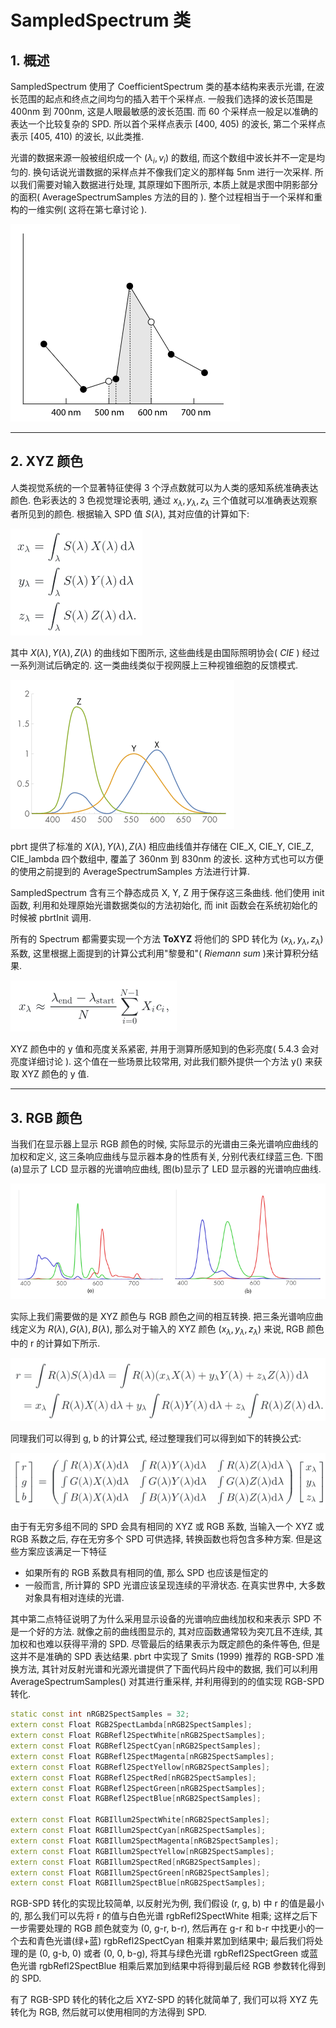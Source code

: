 # SampledSpectrum 类

## 1. 概述

SampledSpectrum 使用了 CoefficientSpectrum 类的基本结构来表示光谱, 在波长范围的起点和终点之间均匀的插入若干个采样点. 一般我们选择的波长范围是 400nm 到 700nm, 这是人眼最敏感的波长范围. 而 60 个采样点一般足以准确的表达一个比较复杂的 SPD. 所以首个采样点表示 [400, 405) 的波长, 第二个采样点表示 [405, 410) 的波长, 以此类推.

光谱的数据来源一般被组织成一个 $(\lambda_i, v_i)$ 的数组, 而这个数组中波长并不一定是均匀的. 换句话说光谱数据的采样点并不像我们定义的那样每 5nm 进行一次采样. 所以我们需要对输入数据进行处理, 其原理如下图所示, 本质上就是求图中阴影部分的面积( AverageSpectrumSamples 方法的目的 ). 整个过程相当于一个采样和重构的一维实例( 这将在第七章讨论 ).

![AverageSpectrumSamples](figures/5.2.png)

---

## 2. XYZ 颜色

人类视觉系统的一个显著特征使得 3 个浮点数就可以为人类的感知系统准确表达颜色. 色彩表达的 3 色视觉理论表明, 通过 $x_\lambda, y_\lambda, z_\lambda$ 三个值就可以准确表达观察者所见到的颜色. 根据输入 SPD 值 $S(\lambda)$, 其对应值的计算如下:

![XYZ公式](figures/5.3.png)

其中 $X(\lambda), Y(\lambda), Z(\lambda)$ 的曲线如下图所示, 这些曲线是由国际照明协会( *CIE* ) 经过一系列测试后确定的. 这一类曲线类似于视网膜上三种视锥细胞的反馈模式.

![XYZ曲线](figures/5.4.png)

pbrt 提供了标准的 $X(\lambda), Y(\lambda), Z(\lambda)$ 相应曲线值并存储在 CIE_X, CIE_Y, CIE_Z, CIE_lambda 四个数组中, 覆盖了 360nm 到 830nm 的波长. 这种方式也可以方便的使用之前提到的 AverageSpectrumSamples 方法进行计算.

SampledSpectrum 含有三个静态成员 X, Y, Z 用于保存这三条曲线. 他们使用 init 函数, 利用和处理原始光谱数据类似的方法初始化, 而 init 函数会在系统初始化的时候被 pbrtInit 调用.

所有的 Spectrum 都需要实现一个方法 **ToXYZ** 将他们的 SPD 转化为 $(x_\lambda, y_\lambda, z_\lambda)$ 系数, 这里根据上面提到的计算公式利用"黎曼和"( *Riemann sum* )来计算积分结果.

![黎曼和](figures/5.5.png)

XYZ 颜色中的 y 值和亮度关系紧密, 并用于测算所感知到的色彩亮度( 5.4.3 会对亮度详细讨论 ). 这个值在一些场景比较常用, 对此我们额外提供一个方法 y() 来获取 XYZ 颜色的 y 值.

---

## 3. RGB 颜色

当我们在显示器上显示 RGB 颜色的时候, 实际显示的光谱由三条光谱响应曲线的加权和定义, 这三条响应曲线与显示器本身的性质有关, 分别代表红绿蓝三色. 下图(a)显示了 LCD 显示器的光谱响应曲线, 图(b)显示了 LED 显示器的光谱响应曲线.

![光谱响应曲线](figures/5.6.png)

实际上我们需要做的是 XYZ 颜色与 RGB 颜色之间的相互转换. 把三条光谱响应曲线定义为 $R(\lambda), G(\lambda), B(\lambda)$, 那么对于输入的 XYZ 颜色 $(x_\lambda, y_\lambda, z_\lambda)$ 来说, RGB 颜色中的 r 的计算如下所示.

![RGB转换](figures/5.7.png)

同理我们可以得到 g, b 的计算公式, 经过整理我们可以得到如下的转换公式:

![转换公式](figures/5.8.png)

由于有无穷多组不同的 SPD 会具有相同的 XYZ 或 RGB 系数, 当输入一个 XYZ 或 RGB 系数之后, 存在无穷多个 SPD 可供选择, 转换函数也将包含多种方案. 但是这些方案应该满足一下特征

- 如果所有的 RGB 系数具有相同的值, 那么 SPD 也应该是恒定的
- 一般而言, 所计算的 SPD 光谱应该呈现连续的平滑状态. 在真实世界中, 大多数对象具有相对连续的光谱.

其中第二点特征说明了为什么采用显示设备的光谱响应曲线加权和来表示 SPD 不是一个好的方法. 就像之前的曲线图显示的, 其对应函数通常较为突兀且不连续, 其加权和也难以获得平滑的 SPD. 尽管最后的结果表示为既定颜色的条件等色, 但是这并不是准确的 SPD 表达结果. pbrt 中实现了 Smits (1999) 推荐的 RGB-SPD 准换方法, 其针对反射光谱和光源光谱提供了下面代码片段中的数据, 我们可以利用 AverageSpectrumSamples() 对其进行重采样, 并利用得到的的值实现 RGB-SPD 转化.

``` c++
static const int nRGB2SpectSamples = 32;
extern const Float RGB2SpectLambda[nRGB2SpectSamples];
extern const Float RGBRefl2SpectWhite[nRGB2SpectSamples];
extern const Float RGBRefl2SpectCyan[nRGB2SpectSamples];
extern const Float RGBRefl2SpectMagenta[nRGB2SpectSamples];
extern const Float RGBRefl2SpectYellow[nRGB2SpectSamples];
extern const Float RGBRefl2SpectRed[nRGB2SpectSamples];
extern const Float RGBRefl2SpectGreen[nRGB2SpectSamples];
extern const Float RGBRefl2SpectBlue[nRGB2SpectSamples];

extern const Float RGBIllum2SpectWhite[nRGB2SpectSamples];
extern const Float RGBIllum2SpectCyan[nRGB2SpectSamples];
extern const Float RGBIllum2SpectMagenta[nRGB2SpectSamples];
extern const Float RGBIllum2SpectYellow[nRGB2SpectSamples];
extern const Float RGBIllum2SpectRed[nRGB2SpectSamples];
extern const Float RGBIllum2SpectGreen[nRGB2SpectSamples];
extern const Float RGBIllum2SpectBlue[nRGB2SpectSamples];
```

RGB-SPD 转化的实现比较简单, 以反射光为例, 我们假设 (r, g, b) 中 r 的值是最小的, 那么我们可以先将 r 的值与白色光谱 rgbRefl2SpectWhite 相乘; 这样之后下一步需要处理的 RGB 颜色就变为 (0, g-r, b-r), 然后再在 g-r 和 b-r 中找更小的一个去和青色光谱(绿+蓝) rgbRefl2SpectCyan 相乘并累加到结果中; 最后我们将处理的是 (0, g-b, 0) 或者 (0, 0, b-g), 将其与绿色光谱 rgbRefl2SpectGreen 或蓝色光谱 rgbRefl2SpectBlue 相乘后累加到结果中将得到最后经 RGB 参数转化得到的 SPD.

有了 RGB-SPD 转化的转化之后 XYZ-SPD 的转化就简单了, 我们可以将 XYZ 先转化为 RGB, 然后就可以使用相同的方法得到 SPD.